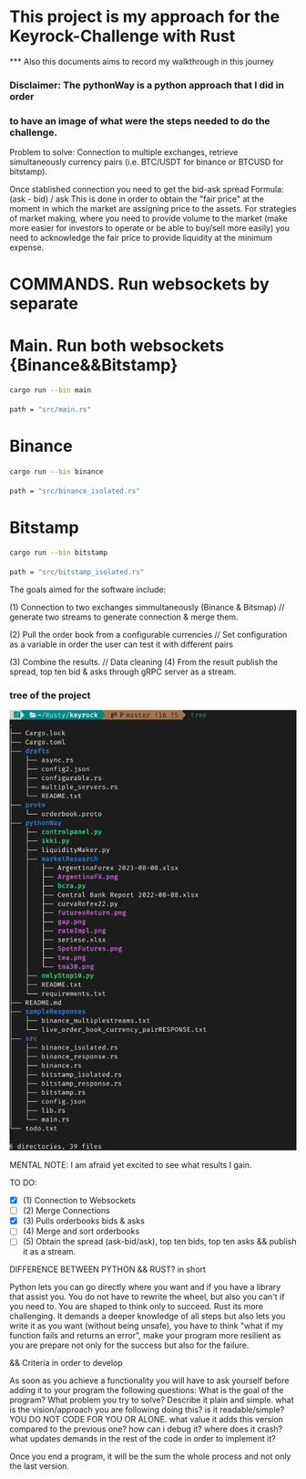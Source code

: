 # This project is my approach for the Keyrock-Challenge with Rust
*** Also this documents aims to record my walkthrough in this journey


### Disclaimer: The pythonWay is a python approach that I did in order
### to have an image of what were the steps needed to do the challenge.

Problem to solve:
Connection to multiple exchanges, retrieve simultaneously currency pairs
(i.e. BTC/USDT for binance or BTCUSD for bitstamp).

Once stablished connection you need to get the bid-ask spread
Formula: (ask - bid) / ask
This is done in order to obtain the "fair price" at the moment in
which the market are assigning price to the assets.
For strategies of market making, where you need to provide volume
to the market (make more easier for investors to operate or be able
to buy/sell more easily) you need to acknowledge the fair price to
provide liquidity at the minimum expense. 


# COMMANDS. Run websockets by separate

# Main. Run both websockets {Binance&&Bitstamp}
```bash
cargo run --bin main

path = "src/main.rs"
```

# Binance
```bash
cargo run --bin binance

path = "src/binance_isolated.rs"
```


# Bitstamp
```bash
cargo run --bin bitstamp

path = "src/bitstamp_isolated.rs"
```


The goals aimed for the software include:

 (1) Connection to two exchanges simmultaneously (Binance & Bitsmap)
// generate two streams to generate connection & merge them.

 (2) Pull the order book from a configurable currencies
// Set configuration as a variable in order the user can test it with different pairs

 (3) Combine the results.
// Data cleaning
 (4) From the result publish the spread, top ten bid & asks through gRPC server as a stream.


### tree of the project

<img src="liquiditytree.jpg" width="100%" height="20%">

MENTAL NOTE: I am afraid yet excited to see what results I gain.



TO DO:
- [x] (1) Connection to Websockets 
- [ ] (2) Merge Connections 
- [x] (3) Pulls orderbooks bids & asks 
- [ ] (4) Merge and sort orderbooks 
- [ ] (5) Obtain the spread (ask-bid/ask), top ten bids, top ten asks && publish it as a stream.

DIFFERENCE BETWEEN PYTHON && RUST? in short

Python lets you can go directly where you want and if you have a library that
assist you. You do not have to rewrite the wheel, but also you can't if 
you need to. You are shaped to think only to succeed.
Rust its more challenging. It demands a deeper knowledge of all steps but also
lets you write it as you want (without being unsafe), you have to think "what if my function fails and returns an error", make your program more resilient
as you are prepare not only for the success but also for the failure.

&& Criteria in order to develop

As soon as you achieve a functionality you will have to ask yourself before adding
it to your program the following questions:
What is the goal of the program? What problem you try to solve?
Describe it plain and simple.
what is the vision/approach you are following doing this?
is it readable/simple? YOU DO NOT CODE FOR YOU OR ALONE.
what value it adds this version compared to the previous one?
how can i debug it? where does it crash?
what updates demands in the rest of the code in order to implement it?

Once you end a program, it will be the sum the whole process and not only
the last version.
